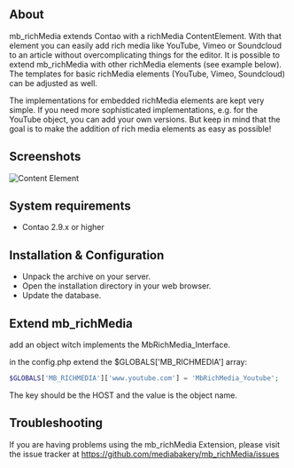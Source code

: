 About
-----

mb_richMedia extends Contao with a richMedia ContentElement. With that element you can easily add rich media like YouTube, Vimeo or Soundcloud to an article without overcomplicating things for the editor.
It is possible to extend mb_richMedia with other richMedia elements (see example below). The templates for basic richMedia elements (YouTube, Vimeo, Soundcloud) can be adjusted as well.

The implementations for embedded richMedia elements are kept very simple. If you need more sophisticated implementations, e.g. for the YouTube object, you can add your own versions. But keep in mind that the goal is to make the addition of rich media elements as easy as possible!

Screenshots
-----------

![Content Element](http://img6.imagebanana.com/img/x8zbehkm/mbrichmedia_youtube.png)


System requirements
-------------------

* Contao 2.9.x or higher


Installation & Configuration
----------------------------

* Unpack the archive on your server.
* Open the installation directory in your web browser.
* Update the database.


Extend mb_richMedia
---------------------------------


add an object witch implements the MbRichMedia_Interface.

in the config.php extend the $GLOBALS['MB_RICHMEDIA'] array:
```php
$GLOBALS['MB_RICHMEDIA']['www.youtube.com'] = 'MbRichMedia_Youtube';
```
The key should be the HOST and the value is the object name.

Troubleshooting
---------------

If you are having problems using the mb_richMedia Extension, please visit the issue tracker at https://github.com/mediabakery/mb_richMedia/issues